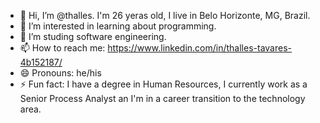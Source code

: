 - 👋 Hi, I’m @thalles. I'm 26 yeras old, I live in Belo Horizonte, MG, Brazil.
- 👀 I’m interested in learning about programming.
- 🌱 I’m studing software engineering.
- 📫 How to reach me: https://www.linkedin.com/in/thalles-tavares-4b152187/ 
- 😄 Pronouns: he/his
- ⚡ Fun fact: I have a degree in Human Resources, I currently work as a Senior Process Analyst an I'm in a career transition to the technology area.

<!---
thavarees/thavarees is a ✨ special ✨ repository because its `README.md` (this file) appears on your GitHub profile.
You can click the Preview link to take a look at your changes.
--->
